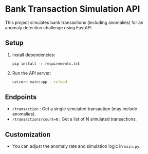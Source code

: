 # Bank Transaction Simulation API

This project simulates bank transactions (including anomalies) for an anomaly detection challenge using FastAPI.

## Setup

1. Install dependencies:
   ```bash
   pip install -r requirements.txt
   ```

2. Run the API server:
   ```bash
   uvicorn main:app --reload
   ```

## Endpoints

- `/transaction` : Get a single simulated transaction (may include anomalies).
- `/transactions?count=N` : Get a list of N simulated transactions.

## Customization
- You can adjust the anomaly rate and simulation logic in `main.py`. 